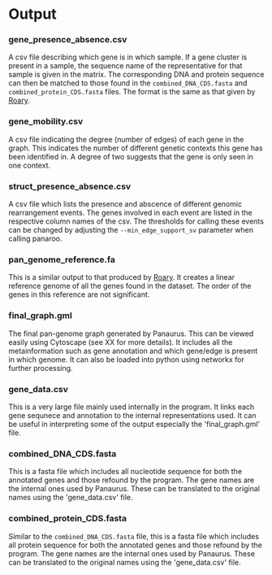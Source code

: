 # Output

### gene_presence_absence.csv

A csv file describing which gene is in which sample. If a gene cluster is present in a sample, the sequence name of the representative for that sample is given in the matrix. The corresponding DNA and protein sequence can then be matched to those found in the `combined_DNA_CDS.fasta` and `combined_protein_CDS.fasta` files. The format is the same as that given by [Roary](https://sanger-pathogens.github.io/Roary/).

### gene_mobility.csv

A csv file indicating the degree (number of edges) of each gene in the graph. This indicates the number of different genetic contexts this gene has been identified in. A degree of two suggests that the gene is only seen in one context.

### struct_presence_absence.csv

A csv file which lists the presence and abscence of different genomic rearrangement events. The genes involved in each event are listed in the respective column names of the csv. The thresholds for calling these events can be changed by adjusting the `--min_edge_support_sv` parameter when calling panaroo.

### pan_genome_reference.fa

This is a similar output to that produced by [Roary](https://sanger-pathogens.github.io/Roary/). It creates a linear reference genome of all the genes found in the dataset. The order of the genes in this reference are not significant.

### final_graph.gml

The final pan-genome graph generated by Panaurus. This can be viewed easily using Cytoscape (see XX for more details). It includes all the metainformation such as gene annotation and which gene/edge is present in which genome. It can also be loaded into python using networkx for further processing.

### gene_data.csv

This is a very large file mainly used internally in the program. It links each gene sequnece and annotation to the internal representations used. It can be useful in interpreting some of the output especially the 'final_graph.gml' file.

### combined_DNA_CDS.fasta

This is a fasta file which includes all nucleotide sequence for both the annotated genes and those refound by the program. The gene names are the internal ones used by Panaurus. These can be translated to the original names using the 'gene_data.csv' file.

### combined_protein_CDS.fasta

Similar to the `combined_DNA_CDS.fasta` file, this is a fasta file which includes all protein sequence for both the annotated genes and those refound by the program. The gene names are the internal ones used by Panaurus. These can be translated to the original names using the 'gene_data.csv' file.
